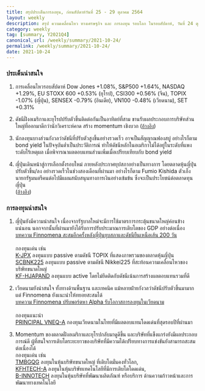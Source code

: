 ```yaml
---
title: สรุปประเด็นการลงทุน, ก่อนสัปดาห์วันที่ 25 - 29 ตุลาคม 2564
layout: weekly
description: สรุป ความเคลื่อนไหว ทางเศรษฐกิจ และ การลงทุน รอบโลก ในรอบสัปดาห์, วันที่ 24 ตุลาคม 2564
category: weekly
tag: [summary, Y2021Q4]
canonical_url: /weekly/summary/2021-10-24/
permalink: /weekly/summary/2021-10-24/
date: 2021-10-24
---
```


### ประเด็นน่าสนใจ

1. การเคลื่อนไหวรอบสัปดาห์ Dow Jones +1.08%, S&P500 +1.64%, NASDAQ +1.29%, EU STOXX 600 +0.53% (ยุโรป), CSI300 +0.56% (จีน), TOPIX -1.07% (ญี่ปุ่น), SENSEX -0.79% (อินเดีย), VN100 -0.48% (เวียดนาม), SET +0.31%

2. ดัชนีฝั่งอเมริกาและยุโรปปรับตัวขึ้นติดต่อกันเป็นอาทิตย์ที่สาม ขานรับผลประกอบการบริษัทส่วนใหญ่ที่ออกมาดีกว่านักวิเคราะห์คาด สร้าง momentum เชิงบวก
([อ้างอิง](https://www.cnbc.com/2021/10/21/stock-market-futures-open-to-close-news.html)) 


3. นักลงทุนบางส่วนกังวลว่าดัชนีที่ปรับตัวสูงขึ้นอย่างรวดเร็ว อาจเป็นสัญญาณฟองสบู่ อย่างไรก็ตาม bond yield ในปัจจุบันต่ำเป็นประวัติการณ์ ทำให้ดัชนีหลักในอเมริกาไม่ได้อยู่ในระดับที่แพงระดับไร้เหตุผล เมื่อพิจารณาผลตอบแทนส่วนเพิ่มเมื่อเปรียบเทียบกับ bond yield

4. ญี่ปุ่นเดินหน้าสู่การเลือกตั้งรอบใหม่ ภายหลังประกาศยุปสภาอย่างเป็นทางการ โดยตลาดหุ้นญี่ปุ่นปรับตัวขึ้น/ลง อย่างรวดเร็วในช่วงสองเดือนที่ผ่านมา อย่างไรก็ตาม Fumio Kishida ตัวเก็งนายกรัฐมนตรีคนต่อไปมีแผนสนับสนุนทางการเงินอย่างเข้มข้น ซึ่งจะเป็นประโยชน์ต่อตลาดทุนญี่ปุ่น  
([อ้างอิง](https://www.finnomena.com/dekfinance/economic-outlook-q421/)) 


### การลงทุนน่าสนใจ

1. ญี่ปุ่นยังมีความน่าสนใจ เนื่องจากรัฐบาลใหม่จะมีการใช้มาตรการกระตุ้นขนาดใหญ่ค่อนข้างแน่นอน นอกจากนั้นที่ผ่านมายังได้รับการปรับประมาณการเติบโตของ GDP อย่างต่อเนื่อง  
[บทความ Finnomena สะสมอีกครั้งหลังญี่ปุ่นยุบสภาและดัชนียืนเหนือเส้น 200 วัน](https://www.finnomena.com/finnomena-ic/long-term-tactical-call-kf-hjapand/)  <br><br>
กองทุนเด่น เช่น  
[K-JPX](https://www.finnomena.com/fund/K-JPX) ลงทุนแบบ passive ตามดัชนี TOPIX ที่แสดงภาพรวมของตลาดหุ้นญี่ปุ่น  
[SCBNK225](https://www.finnomena.com/fund/SCBNK225) ลงทุนแบบ passive ตามดัชนี Nikkei225 ที่สะท้อนความเคลื่อนไหวของบริษัทขนาดใหญ่  
[KF-HJAPAND](https://www.finnomena.com/fund/KF-HJAPAND) ลงทุนแบบ active โดยไม่ยึดติดกับดัชนีเน้นการสร้างผลตอบแทนรวมที่ดี

2. เวียดนามยังน่าสนใจ ทั้งทางด้านพื้นฐาน และเทคนิค แม้หลายฝ่ายกังวลว่าดัชนีปรับตัวขึ้นมามาก แต่ Finnomena ยังแนะนำให้ทยอยสะสมได้  
[บทความ Finnomena ปรับพอร์ตหา Alpha รับโอกาสการลงทุนในเวียดนาม](https://www.finnomena.com/finnomena-ic/portfolio-review-oct-2021/)  <br><br>
กองทุนแนะนำ  
[PRINCIPAL VNEQ-A](https://www.finnomena.com/fund/PRINCIPAL%20VNEQ-A) กองทุนเวียดนามในไทยที่มีผลตอบแทนโดดเด่นที่สุดรอบปีที่ผ่านมา

3. Momentum ของตลาดฝั่งอเมริกาและยุโรปกลับมาดูดีขึ้น และบริษัทที่แข็งแกร่งยังมีผลประกอบการณ์ดี ผู้ที่สนใจการเติบโตระยะยาวของบริษัทที่มีความได้เปรียบทางการแข่งขันยังสามารถสะสมต่อเนื่องได้  
กองทุนเด่น เช่น  
[TMBGQG](https://www.finnomena.com/fund/TMBGQG) ลงทุนในหุ้นบริษัทขนาดใหญ่ ที่เติบโตมั่นคงทั่วโลก,  
[KFHTECH-A](https://www.finnomena.com/fund/KFHTECH-A) ลงทุนในหุ้นบริษัทเทคโนโลยีที่มีการเติบโตโดดเด่น,  
[B-INNOTECH](https://www.finnomena.com/fund/B-INNOTECH) ลงทุนในหุ้นบริษัทที่พัฒนาผลิตภัณฑ์ หรือบริการ ด้านความก้าวหน้าและการพัฒนาทางเทคโนโลยี <br><br>